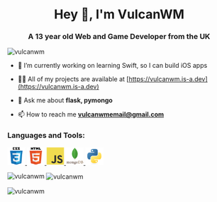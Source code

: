 <h1 align="center">Hey 🙏, I'm VulcanWM</h1>
<h3 align="center">A 13 year old Web and Game Developer from the UK</h3>

<p align="left"> <img src="https://komarev.com/ghpvc/?username=vulcanwm&label=Profile%20views&color=0e75b6&style=flat" alt="vulcanwm" /> </p>

- 🔭 I’m currently working on learning Swift, so I can build iOS apps

- 👨‍💻 All of my projects are available at [https://vulcanwm.is-a.dev](https://vulcanwm.is-a.dev)

- 💬 Ask me about **flask, pymongo**

- 📫 How to reach me **vulcanwmemail@gmail.com**


<h3 align="left">Languages and Tools:</h3>
<p align="left"> <a href="https://www.w3schools.com/css/" target="_blank"> <img src="https://raw.githubusercontent.com/devicons/devicon/master/icons/css3/css3-original-wordmark.svg" alt="css3" width="40" height="40"/> </a> <a href="https://www.w3.org/html/" target="_blank"> <img src="https://raw.githubusercontent.com/devicons/devicon/master/icons/html5/html5-original-wordmark.svg" alt="html5" width="40" height="40"/> </a> <a href="https://developer.mozilla.org/en-US/docs/Web/JavaScript" target="_blank"> <img src="https://raw.githubusercontent.com/devicons/devicon/master/icons/javascript/javascript-original.svg" alt="javascript" width="40" height="40"/> </a> <a href="https://www.mongodb.com/" target="_blank"> <img src="https://raw.githubusercontent.com/devicons/devicon/master/icons/mongodb/mongodb-original-wordmark.svg" alt="mongodb" width="40" height="40"/> </a> <a href="https://www.python.org" target="_blank"> <img src="https://raw.githubusercontent.com/devicons/devicon/master/icons/python/python-original.svg" alt="python" width="40" height="40"/> </a> </p>

<p><img align="left" src="https://github-readme-stats.vercel.app/api/top-langs?username=vulcanwm&show_icons=true&locale=en&layout=compact&theme=dark" alt="vulcanwm" /></p>

<p>&nbsp;<img align="center" src="https://github-readme-stats.vercel.app/api?username=vulcanwm&show_icons=true&locale=en&theme=dark" alt="vulcanwm" /></p>

<p><img align="center" src="https://github-readme-streak-stats.herokuapp.com/?user=vulcanwm&theme=dark" alt="vulcanwm" /></p>
